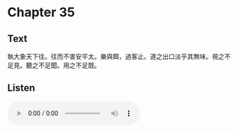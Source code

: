 # Chapter 35

## Text

執大象天下往。往而不害安平太。樂與餌，過客止。道之出口淡乎其無味。視之不足見。聽之不足聞。用之不足既。

## Listen

<audio controls>
  <source src="./generated_audio/daodejing_35.wav" type="audio/wav">
  Your browser does not support the audio element.
</audio>
